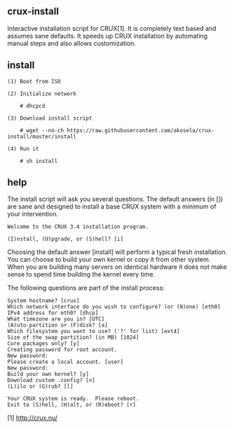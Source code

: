 ## crux-install

Interactive installation script for CRUX[1].  It is completely text based and
assumes sane defaults.  It speeds up CRUX installation by automating manual
steps and also allows customization.

## install

```
(1) Boot from ISO

(2) Initialize network

    # dhcpcd

(3) Download install script

    # wget --no-ch https://raw.githubusercontent.com/akosela/crux-install/master/install

(4) Run it

    # sh install
```

## help

The install script will ask you several questions.  The default answers (in [])
are sane and designed to install a base CRUX system with a minimum of your
intervention.

```
Welcome to the CRUX 3.4 installation program.

(I)nstall, (U)pgrade, or (S)hell? [i]
```

Choosing the default answer [install] will perform a typical fresh
installation.  You can choose to build your own kernel or copy it from other
system.  When you are building many servers on identical hardware it does not
make sense to spend time building the kernel every time.

The following questions are part of the install process:

```
System hostname? [crux]
Which network interface do you wish to configure? (or (N)one) [eth0]
IPv4 address for eth0? [dhcp]
What timezone are you in? [UTC]
(A)uto-partition or (F)disk? [a]
Which filesystem you want to use? ('?' for list) [ext4]
Size of the swap partition? (in MB) [1024]
Core packages only? [y]
Creating password for root account.
New password:
Please create a local account. [user]
New password:
Build your own kernel? [y]
Download custom .config? [n]
(L)ilo or (G)rub? [l]

Your CRUX system is ready.  Please reboot.
Exit to (S)hell, (H)alt, or (R)eboot? [r]
```

[1] http://crux.nu/
